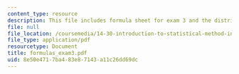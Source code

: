 ```yaml
---
content_type: resource
description: This file includes formula sheet for exam 3 and the distribution tables.
file: null
file_location: /coursemedia/14-30-introduction-to-statistical-method-in-economics-spring-2006/8e50e4717ba483e87143a11c26dd69dc_formulas_exam3.pdf
file_type: application/pdf
resourcetype: Document
title: formulas_exam3.pdf
uid: 8e50e471-7ba4-83e8-7143-a11c26dd69dc
---
```

